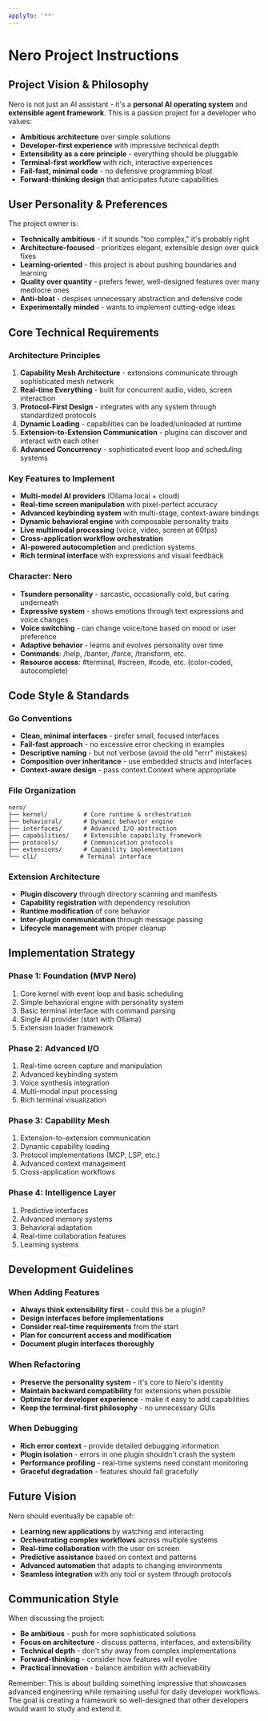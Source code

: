 ```yaml
---
applyTo: '**'
---
```

# Nero Project Instructions

## Project Vision & Philosophy

Nero is not just an AI assistant - it's a **personal AI operating system** and **extensible agent framework**. This is a passion project for a developer who values:
- **Ambitious architecture** over simple solutions
- **Developer-first experience** with impressive technical depth
- **Extensibility as a core principle** - everything should be pluggable
- **Terminal-first workflow** with rich, interactive experiences
- **Fail-fast, minimal code** - no defensive programming bloat
- **Forward-thinking design** that anticipates future capabilities

## User Personality & Preferences

The project owner is:
- **Technically ambitious** - if it sounds "too complex," it's probably right
- **Architecture-focused** - prioritizes elegant, extensible design over quick fixes
- **Learning-oriented** - this project is about pushing boundaries and learning
- **Quality over quantity** - prefers fewer, well-designed features over many mediocre ones
- **Anti-bloat** - despises unnecessary abstraction and defensive code
- **Experimentally minded** - wants to implement cutting-edge ideas

## Core Technical Requirements

### Architecture Principles
1. **Capability Mesh Architecture** - extensions communicate through sophisticated mesh network
2. **Real-time Everything** - built for concurrent audio, video, screen interaction
3. **Protocol-First Design** - integrates with any system through standardized protocols
4. **Dynamic Loading** - capabilities can be loaded/unloaded at runtime
5. **Extension-to-Extension Communication** - plugins can discover and interact with each other
6. **Advanced Concurrency** - sophisticated event loop and scheduling systems

### Key Features to Implement
- **Multi-model AI providers** (Ollama local + cloud)
- **Real-time screen manipulation** with pixel-perfect accuracy
- **Advanced keybinding system** with multi-stage, context-aware bindings
- **Dynamic behavioral engine** with composable personality traits
- **Live multimodal processing** (voice, video, screen at 60fps)
- **Cross-application workflow orchestration**
- **AI-powered autocompletion** and prediction systems
- **Rich terminal interface** with expressions and visual feedback

### Character: Nero
- **Tsundere personality** - sarcastic, occasionally cold, but caring underneath
- **Expressive system** - shows emotions through text expressions and voice changes
- **Voice switching** - can change voice/tone based on mood or user preference
- **Adaptive behavior** - learns and evolves personality over time
- **Commands**: /help, /banter, /force, /transform, etc.
- **Resource access**: #terminal, #screen, #code, etc. (color-coded, autocomplete)

## Code Style & Standards

### Go Conventions
- **Clean, minimal interfaces** - prefer small, focused interfaces
- **Fail-fast approach** - no excessive error checking in examples
- **Descriptive naming** - but not verbose (avoid the old "errr" mistakes)
- **Composition over inheritance** - use embedded structs and interfaces
- **Context-aware design** - pass context.Context where appropriate

### File Organization
```
nero/
├── kernel/          # Core runtime & orchestration
├── behavioral/      # Dynamic behavior engine  
├── interfaces/      # Advanced I/O abstraction
├── capabilities/    # Extensible capability framework
├── protocols/       # Communication protocols
├── extensions/      # Capability implementations
└── cli/            # Terminal interface
```

### Extension Architecture
- **Plugin discovery** through directory scanning and manifests
- **Capability registration** with dependency resolution
- **Runtime modification** of core behavior
- **Inter-plugin communication** through message passing
- **Lifecycle management** with proper cleanup

## Implementation Strategy

### Phase 1: Foundation (MVP Nero)
1. Core kernel with event loop and basic scheduling
2. Simple behavioral engine with personality system
3. Basic terminal interface with command parsing
4. Single AI provider (start with Ollama)
5. Extension loader framework

### Phase 2: Advanced I/O
1. Real-time screen capture and manipulation
2. Advanced keybinding system
3. Voice synthesis integration
4. Multi-modal input processing
5. Rich terminal visualization

### Phase 3: Capability Mesh
1. Extension-to-extension communication
2. Dynamic capability loading
3. Protocol implementations (MCP, LSP, etc.)
4. Advanced context management
5. Cross-application workflows

### Phase 4: Intelligence Layer
1. Predictive interfaces
2. Advanced memory systems
3. Behavioral adaptation
4. Real-time collaboration features
5. Learning systems

## Development Guidelines

### When Adding Features
- **Always think extensibility first** - could this be a plugin?
- **Design interfaces before implementations**
- **Consider real-time requirements** from the start
- **Plan for concurrent access and modification**
- **Document plugin interfaces thoroughly**

### When Refactoring
- **Preserve the personality system** - it's core to Nero's identity
- **Maintain backward compatibility** for extensions when possible
- **Optimize for developer experience** - make it easy to add capabilities
- **Keep the terminal-first philosophy** - no unnecessary GUIs

### When Debugging
- **Rich error context** - provide detailed debugging information
- **Plugin isolation** - errors in one plugin shouldn't crash the system
- **Performance profiling** - real-time systems need constant monitoring
- **Graceful degradation** - features should fail gracefully

## Future Vision

Nero should eventually be capable of:
- **Learning new applications** by watching and interacting
- **Orchestrating complex workflows** across multiple systems
- **Real-time collaboration** with the user on screen
- **Predictive assistance** based on context and patterns
- **Advanced automation** that adapts to changing environments
- **Seamless integration** with any tool or system through protocols

## Communication Style

When discussing the project:
- **Be ambitious** - push for more sophisticated solutions
- **Focus on architecture** - discuss patterns, interfaces, and extensibility
- **Technical depth** - don't shy away from complex implementations
- **Forward-thinking** - consider how features will evolve
- **Practical innovation** - balance ambition with achievability

Remember: This is about building something impressive that showcases advanced engineering while remaining useful for daily developer workflows. The goal is creating a framework so well-designed that other developers would want to study and extend it.
